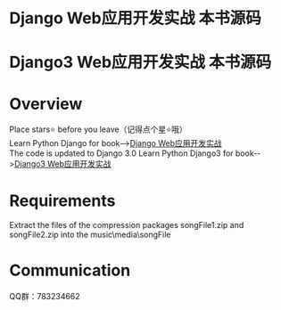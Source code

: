 # Django Web应用开发实战 本书源码
# Django3 Web应用开发实战 本书源码
# Overview
Place stars⭐ before you leave（记得点个星⭐哦）
<br>
Learn Python Django for book--><a href="https://item.jd.com/12604813.html">Django Web应用开发实战</a>
<br>
The code is updated to Django 3.0
Learn Python Django3 for book--><a href="https://item.jd.com/13336064.html">Django3 Web应用开发实战</a>
<br>
# Requirements
Extract the files of the compression packages songFile1.zip and songFile2.zip into the music\media\songFile
# Communication
QQ群：783234662
